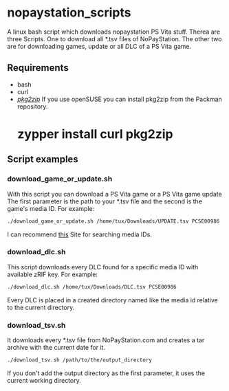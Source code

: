 # nopaystation_scripts

A linux bash script which downloads nopaystation PS Vita stuff.
Therea are three Scripts. One to download all \*.tsv files of NoPayStation. The other two are for downloading games, update or all DLC of a PS Vita game.

## Requirements
* bash
* curl
* [*pkg2zip*](https://github.com/mmozeiko/pkg2zip)
If you use openSUSE you can install pkg2zip from the Packman repository.
    # zypper install curl pkg2zip

## Script examples

### download_game_or_update.sh
With this script you can download a PS Vita game or a PS Vita game update
The first parameter is the path to your \*.tsv file and the second is the game's media ID.
For example:
```bash
./download_game_or_update.sh /home/tux/Downloads/UPDATE.tsv PCSE00986
```
I can recommend [this](http://renascene.com/psv/) Site for searching media IDs.

### download_dlc.sh
This script downloads every DLC found for a specific media ID with available zRIF key.
For example:
```bash
./download_dlc.sh /home/tux/Downloads/DLC.tsv PCSE00986
```
Every DLC is placed in a created directory named like the media id relative to the current directory.

### download_tsv.sh
It downloads every \*.tsv file from NoPayStation.com and creates a tar archive with the current date for it.
```bash
./download_tsv.sh /path/to/the/output_directory
```
If you don't add the output directory as the first parameter, it uses the current working directory.
